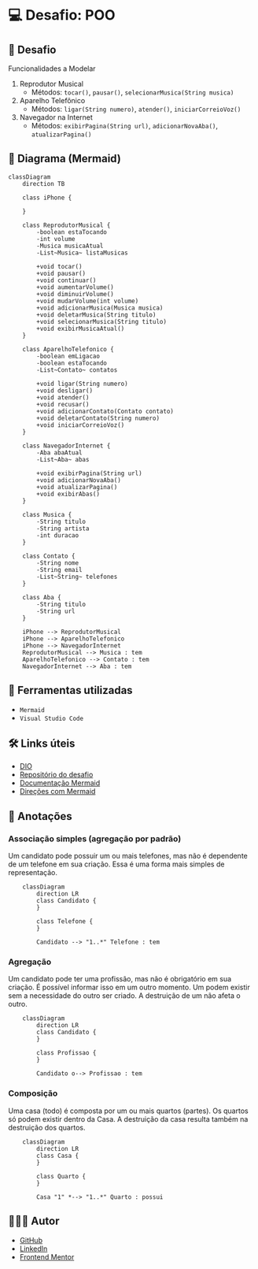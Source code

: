 # 💻 Desafio: POO

## 🎯 Desafio

Funcionalidades a Modelar

1. Reprodutor Musical
    - Métodos: `tocar()`, `pausar()`, `selecionarMusica(String musica)`
2. Aparelho Telefônico
    - Métodos: `ligar(String numero)`, `atender()`, `iniciarCorreioVoz()`
3. Navegador na Internet
    - Métodos: `exibirPagina(String url)`, `adicionarNovaAba()`, `atualizarPagina()`

## 📌 Diagrama (Mermaid)

```mermaid
classDiagram
    direction TB

    class iPhone {

    }

    class ReprodutorMusical {
        -boolean estaTocando
        -int volume
        -Musica musicaAtual
        -List~Musica~ listaMusicas

        +void tocar()
        +void pausar()
        +void continuar()
        +void aumentarVolume()
        +void diminuirVolume()
        +void mudarVolume(int volume)
        +void adicionarMusica(Musica musica)
        +void deletarMusica(String titulo)
        +void selecionarMusica(String titulo)
        +void exibirMusicaAtual()
    }

    class AparelhoTelefonico {
        -boolean emLigacao
        -boolean estaTocando
        -List~Contato~ contatos

        +void ligar(String numero)
        +void desligar()
        +void atender()
        +void recusar()
        +void adicionarContato(Contato contato)
        +void deletarContato(String numero)
        +void iniciarCorreioVoz()
    }

    class NavegadorInternet {
        -Aba abaAtual
        -List~Aba~ abas

        +void exibirPagina(String url)
        +void adicionarNovaAba()
        +void atualizarPagina()
        +void exibirAbas()
    }

    class Musica {
        -String titulo
        -String artista
        -int duracao
    }

    class Contato {
        -String nome
        -String email
        -List~String~ telefones
    }

    class Aba {
        -String titulo
        -String url
    }

    iPhone --> ReprodutorMusical
    iPhone --> AparelhoTelefonico
    iPhone --> NavegadorInternet
    ReprodutorMusical --> Musica : tem
    AparelhoTelefonico --> Contato : tem
    NavegadorInternet --> Aba : tem
```

## 🧱 Ferramentas utilizadas

- `Mermaid`
- `Visual Studio Code`

## 🛠️ Links úteis

- [DIO](https://www.dio.me/)
- [Repositório do desafio](https://github.com/digitalinnovationone/trilha-java-basico/tree/main/desafios/poo)
- [Documentação Mermaid](https://mermaid.js.org/syntax/classDiagram.html)
- [Direções com Mermaid](https://jojozhuang.github.io/tutorial/mermaid-cheat-sheet/)

## 📓 Anotações

### Associação simples (agregação por padrão)

Um candidato pode possuir um ou mais telefones, mas não é dependente de um telefone em sua criação. Essa é uma forma mais simples de representação.

```mermaid
    classDiagram
        direction LR
        class Candidato {
        }

        class Telefone {
        }

        Candidato --> "1..*" Telefone : tem
```

### Agregação

Um candidato pode ter uma profissão, mas não é obrigatório em sua criação. É possível informar isso em um outro momento. Um podem existir sem a necessidade do outro ser criado. A destruição de um não afeta o outro.

```mermaid
    classDiagram
        direction LR
        class Candidato {
        }

        class Profissao {
        }

        Candidato o--> Profissao : tem
```

### Composição

Uma casa (todo) é composta por um ou mais quartos (partes). Os quartos só podem existir dentro da Casa. A destruição da casa resulta também na destruição dos quartos.

```mermaid
    classDiagram
        direction LR
        class Casa {
        }

        class Quarto {
        }

        Casa "1" *--> "1..*" Quarto : possui
```

## 🧑🏻‍💻 Autor

- [GitHub](https://github.com/GracilianoOG)
- [LinkedIn](https://www.linkedin.com/in/gabrielgmbarros)
- [Frontend Mentor](https://www.frontendmentor.io/profile/GracilianoOG)